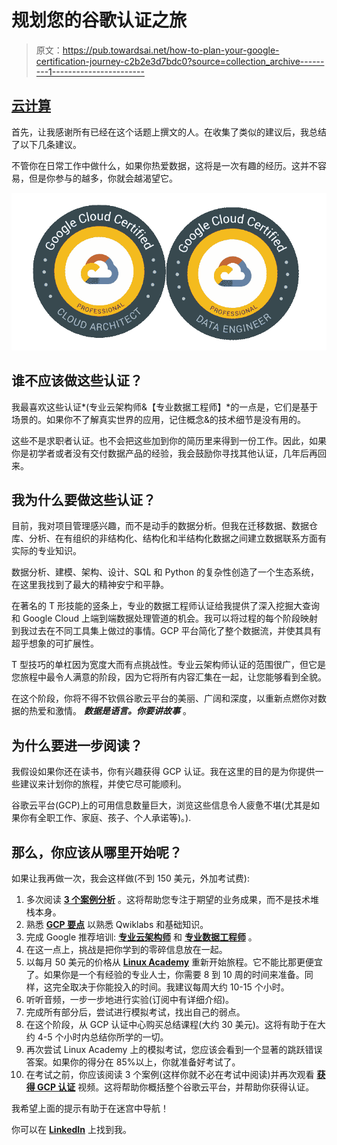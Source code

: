 # 规划您的谷歌认证之旅

> 原文：<https://pub.towardsai.net/how-to-plan-your-google-certification-journey-c2b2e3d7bdc0?source=collection_archive---------1----------------------->

## [云计算](https://towardsai.net/p/category/cloud-computing)

首先，让我感谢所有已经在这个话题上撰文的人。在收集了类似的建议后，我总结了以下几条建议。

不管你在日常工作中做什么，如果你热爱数据，这将是一次有趣的经历。这并不容易，但是你参与的越多，你就会越渴望它。

![](img/48f4f511dd0eac503bcbdeacb7cf35b8.png)

## 谁不应该做这些认证？

我最喜欢这些认证*(专业云架构师&【专业数据工程师】*的一点是，它们是基于场景的。如果你不了解真实世界的应用，记住概念&的技术细节是没有用的。

这些不是求职者认证。也不会把这些加到你的简历里来得到一份工作。因此，如果你是初学者或者没有交付数据产品的经验，我会鼓励你寻找其他认证，几年后再回来。

## 我为什么要做这些认证？

目前，我对项目管理感兴趣，而不是动手的数据分析。但我在迁移数据、数据仓库、分析、在有组织的非结构化、结构化和半结构化数据之间建立数据联系方面有实际的专业知识。

数据分析、建模、架构、设计、SQL 和 Python 的复杂性创造了一个生态系统，在这里我找到了最大的精神安宁和平静。

在著名的 T 形技能的竖条上，专业的数据工程师认证给我提供了深入挖掘大查询和 Google Cloud 上端到端数据处理管道的机会。我可以将过程的每个阶段映射到我过去在不同工具集上做过的事情。GCP 平台简化了整个数据流，并使其具有超乎想象的可扩展性。

T 型技巧的单杠因为宽度大而有点挑战性。专业云架构师认证的范围很广，但它是您旅程中最令人满意的阶段，因为它将所有内容汇集在一起，让您能够看到全貌。

在这个阶段，你将不得不钦佩谷歌云平台的美丽、广阔和深度，以重新点燃你对数据的热爱和激情。 ***数据是语言。你要讲故事*** 。

## 为什么要进一步阅读？

我假设如果你还在读书，你有兴趣获得 GCP 认证。我在这里的目的是为你提供一些建议来计划你的旅程，并使它尽可能顺利。

谷歌云平台(GCP)上的可用信息数量巨大，浏览这些信息令人疲惫不堪(尤其是如果你有全职工作、家庭、孩子、个人承诺等)。).

## 那么，你应该从哪里开始呢？

如果让我再做一次，我会这样做(不到 150 美元，外加考试费):

1.  多次阅读 [**3 个案例分析**](https://cloud.google.com/certification/cloud-architect) 。这将帮助您专注于期望的业务成果，而不是技术堆栈本身。
2.  熟悉 [**GCP 要点**](https://google.qwiklabs.com/quests/23?catalog_rank=%7B%22rank%22%3A2%2C%22num_filters%22%3A0%2C%22has_search%22%3Afalse%7D) 以熟悉 Qwiklabs 和基础知识。
3.  完成 Google 推荐培训: [**专业云架构师**](https://cloud.google.com/certification/cloud-architect) 和 [**专业数据工程师**](https://cloud.google.com/certification/data-engineer) 。
4.  在这一点上，挑战是把你学到的零碎信息放在一起。
5.  以每月 50 美元的价格从 [**Linux Academy**](https://linuxacademy.com/) 重新开始旅程。它不能比那更便宜了。如果你是一个有经验的专业人士，你需要 8 到 10 周的时间来准备。同样，这完全取决于你能投入的时间。我建议每周大约 10-15 个小时。
6.  听听音频，一步一步地进行实验(订阅中有详细介绍)。
7.  完成所有部分后，尝试进行模拟考试，找出自己的弱点。
8.  在这个阶段，从 GCP 认证中心购买总结课程(大约 30 美元)。这将有助于在大约 4-5 个小时内总结你所学的一切。
9.  再次尝试 Linux Academy 上的模拟考试，您应该会看到一个显著的跳跃错误答案。如果你的得分在 85%以上，你就准备好考试了。
10.  在考试之前，你应该阅读 3 个案例(这样你就不必在考试中阅读)并再次观看 [**获得 GCP 认证**](https://www.getgcpcertified.com/) 视频。这将帮助你概括整个谷歌云平台，并帮助你获得认证。

我希望上面的提示有助于在迷宫中导航！

你可以在 [**LinkedIn**](https://www.linkedin.com/in/rajvermads/) 上找到我。